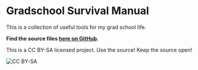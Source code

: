 # Gradschool Survival Manual

This is a collection of useful tools for my grad school life.

**Find the source files [here on GitHub](https://github.com/emptymalei/GSSM).**

This is a CC BY-SA licensed project. Use the source! Keep the source open!

![CC BY-SA](http://opentf.github.io/GuokrBadge/cc/gs/cc_bysa.flat.guokr.svg)
